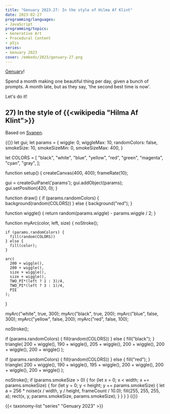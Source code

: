 ```yaml
---
title: "Genuary 2023.27: In the style of Hilma Af Klint"
date: 2023-02-27
programming/languages:
- JavaScript
programming/topics:
- Generative Art
- Procedural Content
- p5js
series:
- Genuary 2023
cover: /embeds/2023/genuary-27.png
---
```

[Genuary](https://genuary.art/)! 

Spend a month making one beautiful thing per day, given a bunch of prompts. A month late, but as they say, 'the second best time is now'.  

Let's do it!

## 27) In the style of {{<wikipedia "Hilma Af Klint">}}

<!--more-->

Based on [Svanen](https://arthur.io/art/hilma-af-klint/svanen-the-swan-no-17-group-ix-series-suw). 

{{<p5js width="600" height="420">}}
let gui;
let params = {
  wiggle: 0, wiggleMax: 10,
  randomColors: false,
  smokeSize: 10, smokeSizeMin: 0, smokeSizeMax: 400,
}

let COLORS = [
  "black",
  "white",
  "blue",
  "yellow",
  "red",
  "green",
  "magenta",
  "cyan",
  "gray",
];

function setup() {
  createCanvas(400, 400);
  frameRate(10);

  gui = createGuiPanel('params');
  gui.addObject(params);
  gui.setPosition(420, 0);
}

function draw() {
  if (params.randomColors) {
    background(random(COLORS))
  } else {
    background("red");
  }
  
  function wiggle() {
    return random(params.wiggle) - params.wiggle / 2;
  }
  
  function myArc(color, left, size) {
    noStroke();
    
    if (params.randomColors) {
      fill(random(COLORS))
    } else {
      fill(color);
    }
    
    arc(
      200 + wiggle(),
      200 + wiggle(),
      size + wiggle(),
      size + wiggle(), 
      TWO_PI*(left ? 1 : 3)/4,
      TWO_PI*(left ? 3 : 1)/4,
      PIE
    );
  }
  
  myArc("white",  true,  300);
  myArc("black",  true,  200);
  myArc("blue",   false, 300);
  myArc("yellow", false, 200);
  myArc("red",    false, 100);
  
  noStroke();
  
  if (params.randomColors) {
    fill(random(COLORS))
  } else {
    fill("black");
  }
  triangle(
    200 + wiggle(), 190 + wiggle(), 
    205 + wiggle(), 200 + wiggle(), 
    200 + wiggle(), 200 + wiggle()
  );
  
  if (params.randomColors) {
    fill(random(COLORS))
  } else {
    fill("red");
  }
  triangle(
    200 + wiggle(), 190 + wiggle(), 
    195 + wiggle(), 200 + wiggle(), 
    200 + wiggle(), 200 + wiggle()
  );
  
  noStroke();
  if (params.smokeSize > 0) {
    for (let x = 0; x < width; x += params.smokeSize) {
      for (let y = 0; y < height; y += params.smokeSize) {
        let a = 256 * noise(x / width, y / height, frameCount / 10.0);
        fill(255, 255, 255, a);
        rect(x, y, params.smokeSize, params.smokeSize);
      }
    }
  }
}
{{</p5js>}}

{{< taxonomy-list "series" "Genuary 2023" >}}
